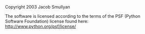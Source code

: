 Copyright 2003 Jacob Smullyan

The software is licensed according to the terms of the PSF (Python Software Foundation) license found here: http://www.python.org/psf/license/